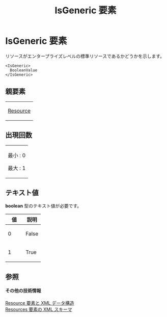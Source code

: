 ﻿---
title: IsGeneric 要素
TOCTitle: IsGeneric 要素
ms:assetid: 864058c2-32e3-434c-a291-fee4f8bb5e76
ms:mtpsurl: https://msdn.microsoft.com/ja-jp/library/Bb968577(v=office.12)
ms:contentKeyID: 16741323
ms.date: 06/30/2008
mtps_version: v=office.12
ms.translationtype: HT
---

# IsGeneric 要素

リソースがエンタープライズレベルの標準リソースであるかどうかを示します。

    <IsGeneric>
      BooleanValue
    </IsGeneric>

## 親要素

<table>
<colgroup>
<col style="width: 100%" />
</colgroup>
<tbody>
<tr class="odd">
<td><p><a href="resource-element.md">Resource</a></p></td>
</tr>
</tbody>
</table>


## 出現回数


<table>
<colgroup>
<col style="width: 100%" />
</colgroup>
<tbody>
<tr class="odd">
<td><p>最小 : 0</p>
<p>最大 : 1</p></td>
</tr>
</tbody>
</table>


## テキスト値

**boolean** 型のテキスト値が必要です。

<table>
<colgroup>
<col style="width: 50%" />
<col style="width: 50%" />
</colgroup>
<thead>
<tr class="header">
<th>値</th>
<th>説明</th>
</tr>
</thead>
<tbody>
<tr class="odd">
<td><p>0</p></td>
<td><p>False</p></td>
</tr>
<tr class="even">
<td><p>1</p></td>
<td><p>True</p></td>
</tr>
</tbody>
</table>


## 参照

#### その他の技術情報

[Resource 要素と XML データ構造](resource-elements-and-xml-structure.md)  
[Resources 要素の XML スキーマ](xml-schema-for-the-resources-element.md)


